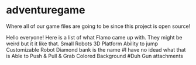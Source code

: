 adventuregame
=============

Where all of our game files are going to be since this project is open source!

Hello everyone! Here is a list of what Flamo came up with. They might be weird but it it like that.
Small Robots
3D Platform
Ability to jump
Customizable Robot
Diamond bank is the name #I have no idead what that is
Able to Push & Pull & Grab
Colored Background #Duh
Gun attachments
